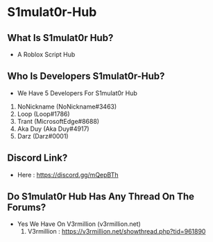 # S1mulat0r-Hub
## What Is S1mulat0r Hub?
* A Roblox Script Hub
## Who Is Developers S1mulat0r-Hub?
 * We Have 5 Developers For S1mulat0r Hub
  1. NoNickname (NoNickname#3463)
  1. Loop (Loop#1786)
  1. Trant (MicrosoftEdge#8688)
  1. Aka Duy (Aka Duy#4917)
  1. Darz (Darz#0001)
## Discord Link?
 * Here : https://discord.gg/mQepBTh
## Do S1mulat0r Hub Has Any Thread On The Forums?
 * Yes We Have On V3rmillion (v3rmillion.net)
   1. V3rmillion : https://v3rmillion.net/showthread.php?tid=961890
   
